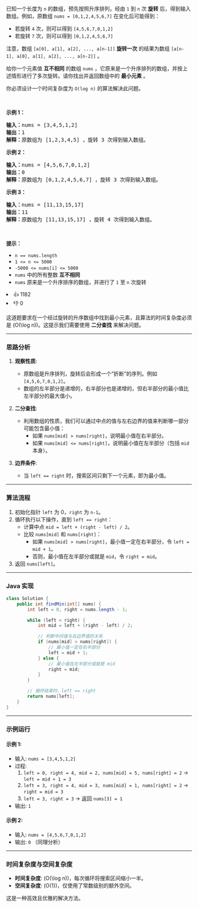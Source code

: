 已知一个长度为 <code>n</code> 的数组，预先按照升序排列，经由 <code>1</code> 到 <code>n</code> 次 <strong>旋转</strong> 后，得到输入数组。例如，原数组 <code>nums = [0,1,2,4,5,6,7]</code> 在变化后可能得到：

<ul> 
 <li>若旋转 <code>4</code> 次，则可以得到 <code>[4,5,6,7,0,1,2]</code></li> 
 <li>若旋转 <code>7</code> 次，则可以得到 <code>[0,1,2,4,5,6,7]</code></li> 
</ul>

<p>注意，数组 <code>[a[0], a[1], a[2], ..., a[n-1]]</code> <strong>旋转一次</strong> 的结果为数组 <code>[a[n-1], a[0], a[1], a[2], ..., a[n-2]]</code> 。</p>

<p>给你一个元素值 <strong>互不相同</strong> 的数组 <code>nums</code> ，它原来是一个升序排列的数组，并按上述情形进行了多次旋转。请你找出并返回数组中的 <strong>最小元素</strong> 。</p>

<p>你必须设计一个时间复杂度为&nbsp;<code>O(log n)</code> 的算法解决此问题。</p>

<p>&nbsp;</p>

<p><strong>示例 1：</strong></p>

<pre>
<strong>输入：</strong>nums = [3,4,5,1,2]
<strong>输出：</strong>1
<strong>解释：</strong>原数组为 [1,2,3,4,5] ，旋转 3 次得到输入数组。
</pre>

<p><strong>示例 2：</strong></p>

<pre>
<strong>输入：</strong>nums = [4,5,6,7,0,1,2]
<strong>输出：</strong>0
<strong>解释：</strong>原数组为 [0,1,2,4,5,6,7] ，旋转 3 次得到输入数组。
</pre>

<p><strong>示例 3：</strong></p>

<pre>
<strong>输入：</strong>nums = [11,13,15,17]
<strong>输出：</strong>11
<strong>解释：</strong>原数组为 [11,13,15,17] ，旋转 4 次得到输入数组。
</pre>

<p>&nbsp;</p>

<p><strong>提示：</strong></p>

<ul> 
 <li><code>n == nums.length</code></li> 
 <li><code>1 &lt;= n &lt;= 5000</code></li> 
 <li><code>-5000 &lt;= nums[i] &lt;= 5000</code></li> 
 <li><code>nums</code> 中的所有整数 <strong>互不相同</strong></li> 
 <li><code>nums</code> 原来是一个升序排序的数组，并进行了 <code>1</code> 至 <code>n</code> 次旋转</li> 
</ul>

<div><li>👍 1182</li><li>👎 0</li></div>



这道题要求在一个经过旋转的升序数组中找到最小元素，且算法的时间复杂度必须是 \(O(\log n)\)。这提示我们需要使用 **二分查找** 来解决问题。

---

### 思路分析

1. **观察性质**:
    - 原数组是升序排列，旋转后会形成一个“折断”的序列。例如 `[4,5,6,7,0,1,2]`。
    - 数组的左半部分是递增的，右半部分也是递增的，但右半部分的最小值比左半部分的最大值小。

2. **二分查找**:
    - 利用数组的性质，我们可以通过中点的值与左右边界的值来判断哪一部分可能包含最小值：
        - 如果 `nums[mid] > nums[right]`，说明最小值在右半部分。
        - 如果 `nums[mid] <= nums[right]`，说明最小值在左半部分（包括 `mid` 本身）。

3. **边界条件**:
    - 当 `left == right` 时，搜索区间只剩下一个元素，即为最小值。

---

### 算法流程

1. 初始化指针 `left` 为 0，`right` 为 `n-1`。
2. 循环执行以下操作，直到 `left == right`：
    - 计算中点 `mid = left + (right - left) / 2`。
    - 比较 `nums[mid]` 和 `nums[right]`：
        - 如果 `nums[mid] > nums[right]`，最小值一定在右半部分，令 `left = mid + 1`。
        - 否则，最小值在左半部分或就是 `mid`，令 `right = mid`。
3. 返回 `nums[left]`。

---

### Java 实现

```java
class Solution {
    public int findMin(int[] nums) {
        int left = 0, right = nums.length - 1;

        while (left < right) {
            int mid = left + (right - left) / 2;

            // 判断中间值与右边界值的关系
            if (nums[mid] > nums[right]) {
                // 最小值一定在右半部分
                left = mid + 1;
            } else {
                // 最小值在左半部分或就是 mid
                right = mid;
            }
        }

        // 循环结束时，left == right
        return nums[left];
    }
}
```

---

### 示例运行

#### 示例 1:
- 输入: `nums = [3,4,5,1,2]`
- 过程:
    1. `left = 0, right = 4, mid = 2, nums[mid] = 5, nums[right] = 2` → `left = mid + 1 = 3`
    2. `left = 3, right = 4, mid = 3, nums[mid] = 1, nums[right] = 2` → `right = mid = 3`
    3. `left = 3, right = 3` → 返回 `nums[3] = 1`
- 输出: `1`

#### 示例 2:
- 输入: `nums = [4,5,6,7,0,1,2]`
- 输出: `0` （同理分析）

---

### 时间复杂度与空间复杂度

- **时间复杂度**: \(O(\log n)\)，每次循环将搜索区间缩小一半。
- **空间复杂度**: \(O(1)\)，仅使用了常数级别的额外空间。

这是一种高效且优雅的解决方法。